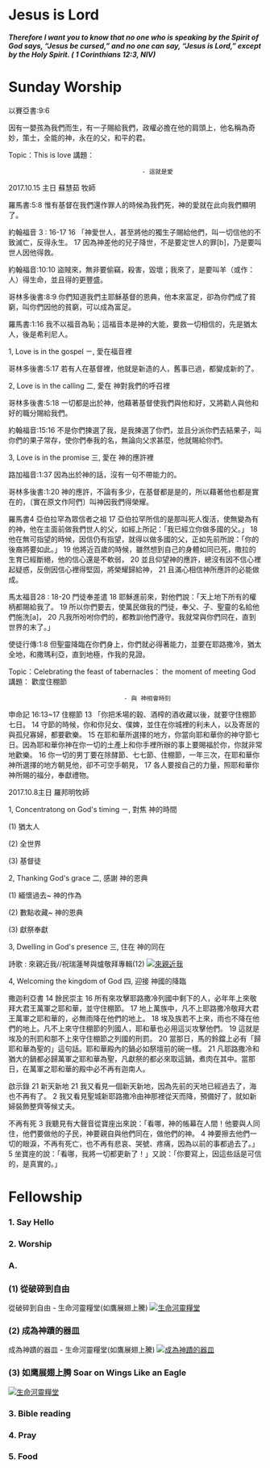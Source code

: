 # Jesus is Lord

***Therefore I want you to know that no one who is speaking by the Spirit of God says, “Jesus be cursed,” and no one can say, “Jesus is Lord,” except by the Holy Spirit. ( 1 Corinthians 12:3, NIV)***

# Sunday Worship



以賽亞書:9:6 

因有一嬰孩為我們而生，有一子賜給我們，政權必擔在他的肩頭上，他名稱為奇妙，策士，全能的神，永在的父，和平的君。

Topic：This is love
 講題： 

                                         - 這就是愛

2017.10.15 主日 蘇慧茹 牧師

羅馬書:5:8 惟有基督在我們還作罪人的時候為我們死，神的愛就在此向我們顯明了。

約翰福音 3 : 16-17
16 「神愛世人，甚至將他的獨生子賜給他們，叫一切信他的不致滅亡，反得永生。 17 因為神差他的兒子降世，不是要定世人的罪[b]，乃是要叫世人因他得救。

約翰福音:10:10 盜賊來，無非要偷竊，殺害，毀壞；我來了，是要叫羊（或作：人）得生命，並且得的更豐盛。

哥林多後書:8:9 你們知道我們主耶穌基督的恩典，他本來富足，卻為你們成了貧窮，叫你們因他的貧窮，可以成為富足。

羅馬書:1:16 我不以福音為恥；這福音本是神的大能，要救一切相信的，先是猶太人，後是希利尼人。


1, Love is in the gospel
ㄧ,  愛在福音裡

哥林多後書:5:17 若有人在基督裡，他就是新造的人，舊事已過，都變成新的了。

2, Love is in the calling
二,  愛在 神對我們的呼召裡

哥林多後書:5:18 一切都是出於神，他藉著基督使我們與他和好，又將勸人與他和好的職分賜給我們。

約翰福音:15:16 不是你們揀選了我，是我揀選了你們，並且分派你們去結果子，叫你們的果子常存，使你們奉我的名，無論向父求甚麼，他就賜給你們。

3, Love is in the promise
三,  愛在 神的應許裡

路加福音:1:37 因為出於神的話，沒有一句不帶能力的。

哥林多後書:1:20 神的應許，不論有多少，在基督都是是的，所以藉著他也都是實在的，〔實在原文作阿們〕叫神因我們得榮耀。

羅馬書4
亞伯拉罕為眾信者之祖
17 亞伯拉罕所信的是那叫死人復活，使無變為有的神，他在主面前做我們世人的父，如經上所記：「我已經立你做多國的父。」 18 他在無可指望的時候，因信仍有指望，就得以做多國的父，正如先前所說：「你的後裔將要如此。」 19 他將近百歲的時候，雖然想到自己的身體如同已死，撒拉的生育已經斷絕，他的信心還是不軟弱， 20 並且仰望神的應許，總沒有因不信心裡起疑惑，反倒因信心裡得堅固，將榮耀歸給神， 21 且滿心相信神所應許的必能做成。 

馬太福音28 : 18-20
門徒奉差遣
18 耶穌進前來，對他們說：「天上地下所有的權柄都賜給我了。 19 所以你們要去，使萬民做我的門徒，奉父、子、聖靈的名給他們施洗[a]， 20 凡我所吩咐你們的，都教訓他們遵守。我就常與你們同在，直到世界的末了。」

使徒行傳:1:8 但聖靈降臨在你們身上，你們就必得著能力，並要在耶路撒冷，猶太全地，和撒瑪利亞，直到地極，作我的見證。


Topic：Celebrating the feast of tabernacles： the moment of meeting God
 講題： 歡度住棚節

                                    - 與 神相會時刻

申命記 16:13~17
住棚節
13 「你把禾場的穀、酒榨的酒收藏以後，就要守住棚節七日。 14 守節的時候，你和你兒女、僕婢，並住在你城裡的利未人，以及寄居的與孤兒寡婦，都要歡樂。 15 在耶和華所選擇的地方，你當向耶和華你的神守節七日。因為耶和華你神在你一切的土產上和你手裡所辦的事上要賜福於你，你就非常地歡樂。 16 你一切的男丁要在除酵節、七七節、住棚節，一年三次，在耶和華你神所選擇的地方朝見他，卻不可空手朝見， 17 各人要按自己的力量，照耶和華你神所賜的福分，奉獻禮物。


2017.10.8主日 羅邦明牧師

1, Concentratong on God's timing
ㄧ,  對焦 神的時間

(1) 猶太人

(2) 全世界

(3) 基督徒

2, Thanking God's grace
二, 感謝 神的恩典

(1) 緬懷過去~ 神的作為

(2) 數點收藏~ 神的恩典

(3) 獻祭奉獻

3, Dwelling in God's presence
三, 住在 神的同在

詩歌 :  來親近我//祝瑞蓮琴與爐敬拜專輯(12) [![來親近我](https://i.ytimg.com/vi/4uous5KYU-Q/hqdefault.jpg)](https://www.youtube.com/watch?v=4uous5KYU-Q)

4, Welcoming the kingdom of God
四, 迎接 神國的降臨


撒迦利亞書 14
餘民崇主
16 所有來攻擊耶路撒冷列國中剩下的人，必年年上來敬拜大君王萬軍之耶和華，並守住棚節。 17 地上萬族中，凡不上耶路撒冷敬拜大君王萬軍之耶和華的，必無雨降在他們的地上。 18 埃及族若不上來，雨也不降在他們的地上。凡不上來守住棚節的列國人，耶和華也必用這災攻擊他們。 19 這就是埃及的刑罰和那不上來守住棚節之列國的刑罰。 20 當那日，馬的鈴鐺上必有「歸耶和華為聖的」這句話。耶和華殿內的鍋必如祭壇前的碗一樣。 21 凡耶路撒冷和猶大的鍋都必歸萬軍之耶和華為聖，凡獻祭的都必來取這鍋，煮肉在其中。當那日，在萬軍之耶和華的殿中必不再有迦南人。

啟示錄 21
新天新地
21 我又看見一個新天新地，因為先前的天地已經過去了，海也不再有了。 2 我又看見聖城新耶路撒冷由神那裡從天而降，預備好了，就如新婦裝飾整齊等候丈夫。

不再有死
3 我聽見有大聲音從寶座出來說：「看哪，神的帳幕在人間！他要與人同住，他們要做他的子民，神要親自與他們同在，做他們的神。 4 神要擦去他們一切的眼淚，不再有死亡，也不再有悲哀、哭號、疼痛，因為以前的事都過去了。」 5 坐寶座的說：「看哪，我將一切都更新了！」又說：「你要寫上，因這些話是可信的，是真實的。」



# Fellowship  

### 1. Say Hello

### 2. Worship

### A.

### (1) 從破碎到自由
從破碎到自由 - 生命河靈糧堂(如鷹展翅上騰)
[![生命河靈糧堂](https://i.ytimg.com/vi/iLEuxeAE_nM/hqdefault.jpg)](https://www.youtube.com/watch?v=aPmMAMkckog)

### (2) 成為神蹟的器皿
成為神蹟的器皿 - 生命河靈糧堂(如鷹展翅上騰)
[![成為神蹟的器皿](https://i.ytimg.com/vi/obKwemtnDkc/hqdefault.jpg)](https://www.youtube.com/watch?v=cO_BGMDEh9U&index=27&list=RDMsP0ayuY3Ng)

### (3) 如鹰展翅上腾 Soar on Wings Like an Eagle 
[![生命河靈糧堂](https://i.ytimg.com/vi/RygLWMEqbCQ/maxresdefault.jpg)](https://www.youtube.com/watch?v=RygLWMEqbCQ)



### 3. Bible reading

### 4. Pray

### 5. Food
